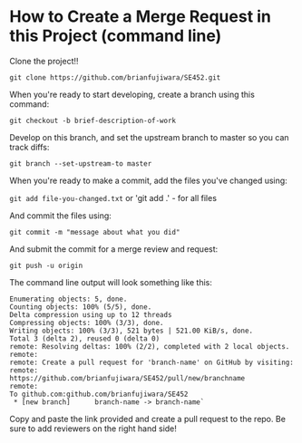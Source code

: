 # How to Create a Merge Request in this Project (command line)
Clone the project!!

`git clone https://github.com/brianfujiwara/SE452.git`

When you're ready to start developing, create a branch using this command:

`git checkout -b brief-description-of-work`

Develop on this branch, and set the upstream branch to master so you can track diffs:

`git branch --set-upstream-to master`

When you're ready to make a commit, add the files you've changed using:

`git add file-you-changed.txt` or 'git add .' - for all files

And commit the files using:

`git commit -m "message about what you did"`

And submit the commit for a merge review and request:

`git push -u origin`

The command line output will look something like this:

```
Enumerating objects: 5, done.
Counting objects: 100% (5/5), done.
Delta compression using up to 12 threads
Compressing objects: 100% (3/3), done.
Writing objects: 100% (3/3), 521 bytes | 521.00 KiB/s, done.
Total 3 (delta 2), reused 0 (delta 0)
remote: Resolving deltas: 100% (2/2), completed with 2 local objects.
remote: 
remote: Create a pull request for 'branch-name' on GitHub by visiting:
remote:      https://github.com/brianfujiwara/SE452/pull/new/branchname
remote: 
To github.com:github.com/brianfujiwara/SE452
 * [new branch]      branch-name -> branch-name`
 ```

 Copy and paste the link provided and create a pull request to the repo.  Be sure to add reviewers on the right hand side!